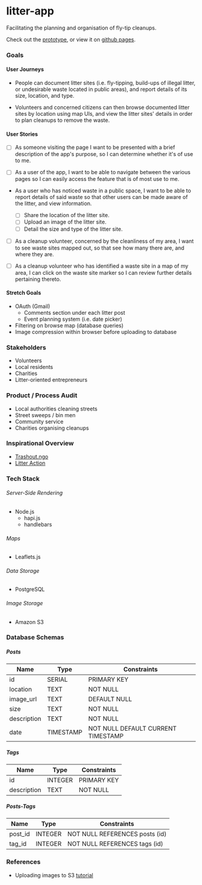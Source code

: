 # litter-app
Facilitating the planning and organisation of fly-tip cleanups.

Check out the [prototype](https://github.com/JWLD/litter-locator), or view it on [github pages](https://jwld.github.io/litter-locator/).

### Goals

#### User Journeys
- People can document litter sites (i.e. fly-tipping, build-ups of illegal litter, or undesirable waste located in public areas), and report details of its size, location, and type.

- Volunteers and concerned citizens can then browse documented litter sites by location using map UIs, and view the litter sites' details in order to plan cleanups to remove the waste.

#### User Stories
- [ ] As someone visiting the page I want to be presented with a brief description of the app's purpose, so I can determine whether it's of use to me.

- [ ] As a user of the app, I want to be able to navigate  between the various pages so I can easily access the feature that is of most use to me.

- As a user who has noticed waste in a public space, I want to be able to report details of said waste so that other users can be made aware of the litter, and view information.

  - [ ] Share the location of the litter site.
  - [ ] Upload an image of the litter site.
  - [ ] Detail the size and type of the litter site.

- [ ] As a cleanup volunteer, concerned by the cleanliness of my area, I want to see waste sites mapped out, so that see how many there are, and where they are.

- [ ] As a cleanup volunteer who has identified a waste site in a map of my area, I can click on the waste site marker so I can review further details pertaining thereto.

#### Stretch Goals
- OAuth (Gmail)
  - Comments section under each litter post
  - Event planning system (i.e. date picker)
- Filtering on browse map (database queries)
- Image compression within browser before uploading to database

### Stakeholders
- Volunteers
- Local residents
- Charities
- Litter-oriented entrepreneurs

### Product / Process Audit
- Local authorities cleaning streets
- Street sweeps / bin men
- Community service
- Charities organising cleanups

### Inspirational Overview
- [Trashout.ngo](http://trashout.ngo/)
- [Litter Action](http://litteraction.org.uk)

### Tech Stack

###### Server-Side Rendering
- Node.js  
  - hapi.js
  - handlebars

###### Maps
  - Leaflets.js  

###### Data Storage
  - PostgreSQL

###### Image Storage
  - Amazon S3

### Database Schemas

##### Posts
| Name        | Type      | Constraints |
| ---         | ---       | ---         |
| id          | SERIAL    | PRIMARY KEY |
| location    | TEXT      | NOT NULL    |
| image_url   | TEXT      | DEFAULT NULL|
| size        | TEXT      | NOT NULL    |
| description | TEXT      | NOT NULL    |
| date        | TIMESTAMP | NOT NULL DEFAULT CURRENT TIMESTAMP |

##### Tags
| Name        | Type    | Constraints |
| ---         | ---     | ---         |
| id          | INTEGER | PRIMARY KEY |
| description | TEXT    | NOT NULL    |

##### Posts-Tags
| Name    | Type    | Constraints |
| ---     | ---     | ---         |
| post_id | INTEGER | NOT NULL REFERENCES posts (id)  |
| tag_id  | INTEGER | NOT NULL REFERENCES tags (id)   |

### References
- Uploading images to S3 [tutorial](https://devcenter.heroku.com/articles/s3-upload-node)
